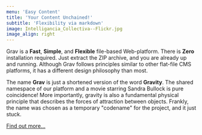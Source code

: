 ```yaml
---
menu: 'Easy Content'
title: 'Your Content Unchained!'
subtitle: 'Flexibility via markdown'
image: Intelligancia_Collectiva--Flickr.jpg
image_align: right
---
```


Grav is a **Fast**, **Simple**, and **Flexible** file-based Web-platform. There is **Zero** installation required.  Just extract the ZIP archive, and you are already up and running.  Although Grav follows principles similar to other flat-file CMS platforms, it has a different design philosophy than most.

The name **Grav** is just a shortened version of the word **Gravity**. The shared namespace of our platform and a movie starring Sandra Bullock is pure coincidence! More importantly, gravity is also a fundamental physical principle that describes the forces of attraction between objects. Frankly, the name was chosen as a temporary "codename" for the project, and it just stuck.

[Find out more...](https://getgrav.org?classes=btn,mt-4,w-content,block)
